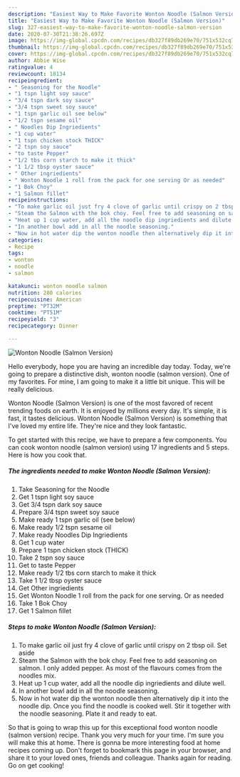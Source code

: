 ```yaml
---
description: "Easiest Way to Make Favorite Wonton Noodle (Salmon Version)"
title: "Easiest Way to Make Favorite Wonton Noodle (Salmon Version)"
slug: 327-easiest-way-to-make-favorite-wonton-noodle-salmon-version
date: 2020-07-30T21:38:26.697Z
image: https://img-global.cpcdn.com/recipes/db327f89db269e70/751x532cq70/wonton-noodle-salmon-version-recipe-main-photo.jpg
thumbnail: https://img-global.cpcdn.com/recipes/db327f89db269e70/751x532cq70/wonton-noodle-salmon-version-recipe-main-photo.jpg
cover: https://img-global.cpcdn.com/recipes/db327f89db269e70/751x532cq70/wonton-noodle-salmon-version-recipe-main-photo.jpg
author: Abbie Wise
ratingvalue: 4
reviewcount: 18134
recipeingredient:
- " Seasoning for the Noodle"
- "1 tspn light soy sauce"
- "3/4 tspn dark soy sauce"
- "3/4 tspn sweet soy sauce"
- "1 tspn garlic oil see below"
- "1/2 tspn sesame oil"
- " Noodles Dip Ingriedients"
- "1 cup water"
- "1 tspn chicken stock THICK"
- "2 tspn soy sauce"
- "to taste Pepper"
- "1/2 tbs corn starch to make it thick"
- "1 1/2 tbsp oyster sauce"
- " Other ingriedients"
- " Wonton Noodle 1 roll from the pack for one serving Or as needed"
- "1 Bok Choy"
- "1 Salmon fillet"
recipeinstructions:
- "To make garlic oil just fry 4 clove of garlic until crispy on 2 tbsp oil. Set aside"
- "Steam the Salmon with the bok choy. Feel free to add seasoning on salmon. I only added pepper. As most of the flavours comes from the noodles mix."
- "Heat up 1 cup water, add all the noodle dip ingriedients and dilute well."
- "In another bowl add in all the noodle seasoning."
- "Now in hot water dip the wonton noodle then alternatively dip it into the noodle dip. Once you find the noodle is cooked well. Stir it together with the noodle seasoning. Plate it and ready to eat."
categories:
- Recipe
tags:
- wonton
- noodle
- salmon

katakunci: wonton noodle salmon 
nutrition: 280 calories
recipecuisine: American
preptime: "PT32M"
cooktime: "PT51M"
recipeyield: "3"
recipecategory: Dinner

---
```



![Wonton Noodle (Salmon Version)](https://img-global.cpcdn.com/recipes/db327f89db269e70/751x532cq70/wonton-noodle-salmon-version-recipe-main-photo.jpg)

Hello everybody, hope you are having an incredible day today. Today, we're going to prepare a distinctive dish, wonton noodle (salmon version). One of my favorites. For mine, I am going to make it a little bit unique. This will be really delicious.



Wonton Noodle (Salmon Version) is one of the most favored of recent trending foods on earth. It is enjoyed by millions every day. It's simple, it is fast, it tastes delicious. Wonton Noodle (Salmon Version) is something that I've loved my entire life. They're nice and they look fantastic.


To get started with this recipe, we have to prepare a few components. You can cook wonton noodle (salmon version) using 17 ingredients and 5 steps. Here is how you cook that.

<!--inarticleads1-->

##### The ingredients needed to make Wonton Noodle (Salmon Version):

1. Take  Seasoning for the Noodle
1. Get 1 tspn light soy sauce
1. Get 3/4 tspn dark soy sauce
1. Prepare 3/4 tspn sweet soy sauce
1. Make ready 1 tspn garlic oil (see below)
1. Make ready 1/2 tspn sesame oil
1. Make ready  Noodles Dip Ingriedients
1. Get 1 cup water
1. Prepare 1 tspn chicken stock (THICK)
1. Take 2 tspn soy sauce
1. Get to taste Pepper
1. Make ready 1/2 tbs corn starch to make it thick
1. Take 1 1/2 tbsp oyster sauce
1. Get  Other ingriedients
1. Get  Wonton Noodle 1 roll from the pack for one serving. Or as needed
1. Take 1 Bok Choy
1. Get 1 Salmon fillet




<!--inarticleads2-->

##### Steps to make Wonton Noodle (Salmon Version):

1. To make garlic oil just fry 4 clove of garlic until crispy on 2 tbsp oil. Set aside
1. Steam the Salmon with the bok choy. Feel free to add seasoning on salmon. I only added pepper. As most of the flavours comes from the noodles mix.
1. Heat up 1 cup water, add all the noodle dip ingriedients and dilute well.
1. In another bowl add in all the noodle seasoning.
1. Now in hot water dip the wonton noodle then alternatively dip it into the noodle dip. Once you find the noodle is cooked well. Stir it together with the noodle seasoning. Plate it and ready to eat.




So that is going to wrap this up for this exceptional food wonton noodle (salmon version) recipe. Thank you very much for your time. I'm sure you will make this at home. There is gonna be more interesting food at home recipes coming up. Don't forget to bookmark this page in your browser, and share it to your loved ones, friends and colleague. Thanks again for reading. Go on get cooking!
